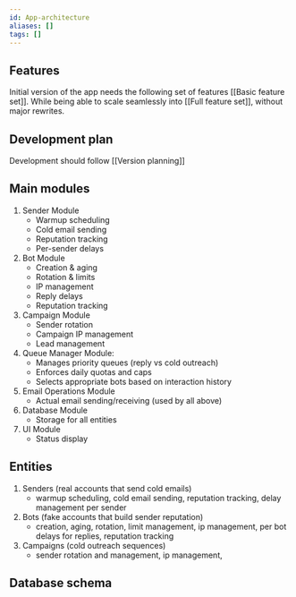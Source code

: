 ```yaml
---
id: App-architecture
aliases: []
tags: []
---
```


## Features

Initial version of the app needs the following set of features [[Basic feature set]]. While being able to scale seamlessly into [[Full feature set]], without major rewrites.

## Development plan

Development should follow [[Version planning]]

## Main modules

1. Sender Module
   - Warmup scheduling
   - Cold email sending
   - Reputation tracking
   - Per-sender delays
2. Bot Module
   - Creation & aging
   - Rotation & limits
   - IP management
   - Reply delays
   - Reputation tracking
3. Campaign Module
   - Sender rotation
   - Campaign IP management
   - Lead management
4. Queue Manager Module:
   - Manages priority queues (reply vs cold outreach)
   - Enforces daily quotas and caps
   - Selects appropriate bots based on interaction history
5. Email Operations Module
   - Actual email sending/receiving (used by all above)
6. Database Module
   - Storage for all entities
7. UI Module
   - Status display

## Entities

1. Senders (real accounts that send cold emails)
   - warmup scheduling, cold email sending, reputation tracking, delay management per sender
2. Bots (fake accounts that build sender reputation)
   - creation, aging, rotation, limit management, ip management, per bot delays for replies, reputation tracking
3. Campaigns (cold outreach sequences)
   - sender rotation and management, ip management,

## Database schema

<!-- senders: id, daily_quota, current_count, reputation_score -->
<!-- bots: id, status, interaction_limits, cooldown_until   -->
<!-- bot_sender_interactions: sender_id, bot_id, interaction_type, last_contact -->
<!-- conversations: id, sender_id, bot_id, thread_status, next_action_time -->
<!-- scheduled_tasks: priority_level, task_type, target_time, payload -->
